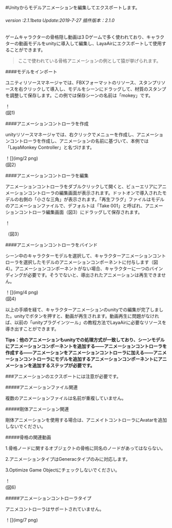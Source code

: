 #Unityからモデルアニメーションを編集してエクスポートします。

######  *version :2.1.1beta   Update:2019-7-27 插件版本：2.1.0*

ゲームキャラクターの骨格隠し動画は3 Dゲームで多く使われており、キャラクターの動画モデルをunityに導入して編集し、LayaAirにエクスポートして使用することができます。

>ここで使われている骨格アニメーションの例として猿が挙げられます。

####モデルをインポート

ユニティリソースマネージャでは、FBXフォーマットのリソース、スタンプリソースを右クリックして導入し、モデルをシーンにドラッグして、材質のスタンプを調整して保存します。この例では保存シーンの名前は「mokey」です。

！[](img/1.png)<br/>(図1)

####アニメーションコントローラを作成

unityリソースマネージャでは、右クリックでメニューを作成し、アニメーションコントローラを作成し、アニメーションの名前に基づいて、本例では「LayaMonkey Controller」と名づけます。

！[](img/2 png)<br/>(図2)

####アニメーションコントローラを編集

アニメーションコントローラをダブルクリックして開くと、ビューエリアにアニメーションコントローラの編集画面が表示されます。ドットオンで導入されたモデルの右側の「小さな三角」が表示されます。「再生フラグ」ファイルはモデルのアニメーションファイルで、デフォルトは「Take 001」と呼ばれ、アニメーションコントローラ編集画面（図3）にドラッグして保存されます。

！[](img/3%png)<br/>

（図3）

####アニメーションコントローラをバインド

シーン中のキャラクターモデルを選択して、キャラクターアニメーションコントローラを選択したモデルのアニメーションコンポーネントに付与します（図4）。アニメーションコンポーネントがない場合、キャラクターに一つのバインディングが必要です。そうでないと、導出されたアニメーションは再生できません。

！[](img/4 png)<br/>(図4)

以上の手順を経て、キャラクターアニメーションのunityでの編集が完了しました。unityでボタンを押すと、動画が再生されます。動画再生に問題がなければ、以前の「unityプラグインツール」の教程方法でLayaAirに必要なリソースを導き出すことができます。

**Tips：他のアニメーションもunityでの処理方式が一致しており、シーンモデルにアニメーションコンポーネントを追加する――アニメーションコントローラを作成する――アニメーションをアニメーションコントローラに加える――アニメーションコントローラにモデルを追加するアニメーションコンポーネントにアニメーションを追加するステップが必要です。**

###アニメーションのエクスポートには注意が必要です。

#####アニメーションファイル関連

複数のアニメーションファイルは名前が重複していません。

#####剛体アニメーション関連

剛体アニメーションを使用する場合は、アニメイトコントローラにAvatarを追加しないでください。

#####骨格の関連動画

1.骨格ノードに関するオブジェクトの骨格に同名のノードがあってはならない。

2.アニメーションタイプはGeneracタイプのみに対応します。

3.Optimize Game Objectにチェックしないでください。

！[](img/6.png)<br/>(図6)

#####アニメーションコントローラタイプ

アニメコントローラはサポートされていません。

！[](img/7 png)<br/>